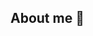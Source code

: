 ## About me 👋

<!--
**Schiesslea/Schiesslea** is a ✨ _special_ ✨ repository because its `README.md` (this file) appears on your GitHub profile.

- 🔭 I am an It student

## Languages and Tools

